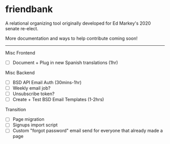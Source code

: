 # friendbank

A relational organizing tool originally developed for Ed Markey's 2020 senate re-elect.

More documentation and ways to help contribute coming soon!

----

Misc Frontend
- [ ] Document + Plug in new Spanish translations (1hr)

Misc Backend
- [ ] BSD API Email Auth (30mins-1hr)
- [ ] Weekly email job?
- [ ] Unsubscribe token?
- [ ] Create + Test BSD Email Templates (1-2hrs)

Transition
- [ ] Page migration
- [ ] Signups import script
- [ ] Custom "forgot password" email send for everyone that already made a page
